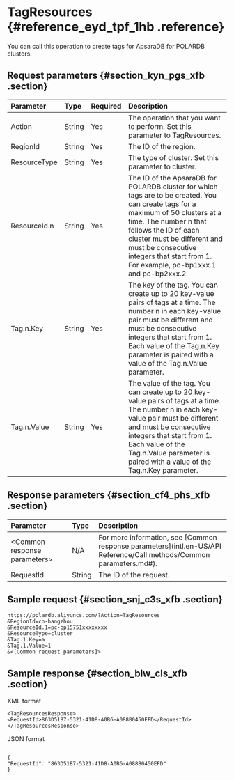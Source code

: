 # TagResources {#reference_eyd_tpf_1hb .reference}

You can call this operation to create tags for ApsaraDB for POLARDB clusters.

## Request parameters {#section_kyn_pgs_xfb .section}

|Parameter|Type|Required|Description|
|:--------|:---|:-------|:----------|
|Action|String|Yes|The operation that you want to perform. Set this parameter to TagResources.|
|RegionId|String|Yes|The ID of the region.|
|ResourceType|String|Yes|The type of cluster. Set this parameter to cluster.|
|ResourceId.n|String|Yes|The ID of the ApsaraDB for POLARDB cluster for which tags are to be created. You can create tags for a maximum of 50 clusters at a time. The number n that follows the ID of each cluster must be different and must be consecutive integers that start from 1. For example, pc-bp1xxx.1 and pc-bp2xxx.2.|
|Tag.n.Key|String|Yes|The key of the tag. You can create up to 20 key-value pairs of tags at a time. The number n in each key-value pair must be different and must be consecutive integers that start from 1. Each value of the Tag.n.Key parameter is paired with a value of the Tag.n.Value parameter.|
|Tag.n.Value|String|Yes|The value of the tag. You can create up to 20 key-value pairs of tags at a time. The number n in each key-value pair must be different and must be consecutive integers that start from 1. Each value of the Tag.n.Value parameter is paired with a value of the Tag.n.Key parameter.|

## Response parameters {#section_cf4_phs_xfb .section}

|Parameter|Type|Description|
|:--------|:---|:----------|
|<Common response parameters\>|N/A|For more information, see [Common response parameters](intl.en-US/API Reference/Call methods/Common parameters.md#).|
|RequestId|String|The ID of the request.|

## Sample request {#section_snj_c3s_xfb .section}

``` {#codeblock_81z_89i_ua2}
https://polardb.aliyuncs.com/?Action=TagResources
&RegionId=cn-hangzhou
&ResourceId.1=pc-bp15751xxxxxxxx
&ResourceType=cluster
&Tag.1.Key=a
&Tag.1.Value=1
&<[Common request parameters]>
```

## Sample response {#section_blw_cls_xfb .section}

XML format

``` {#codeblock_hc3_1ll_m91}
<TagResourcesResponse>
<RequestId>863D51B7-5321-41D8-A0B6-A088B0450EFD</RequestId>
</TagResourcesResponse>
```

JSON format

``` {#codeblock_46d_mmy_j5f}

{
"RequestId": "863D51B7-5321-41D8-A0B6-A088B0450EFD"
}
```

